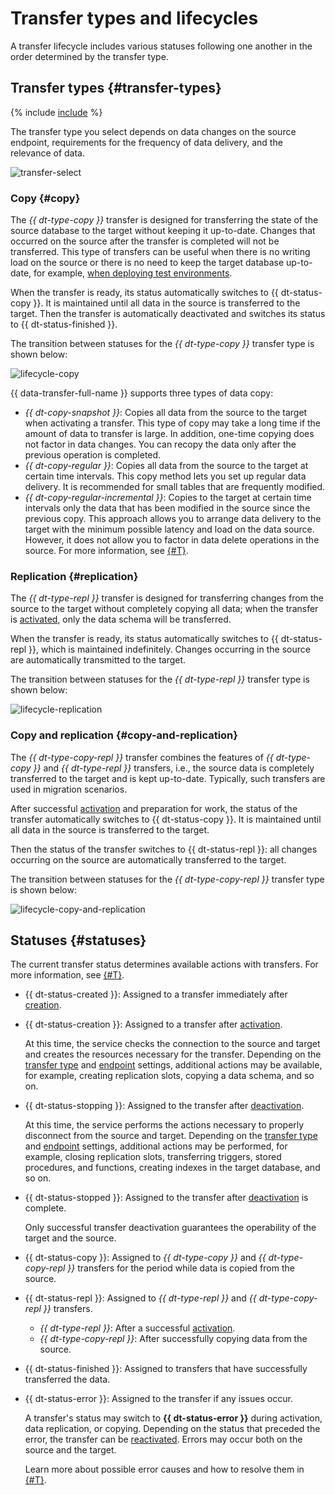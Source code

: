 # Transfer types and lifecycles

A transfer lifecycle includes various statuses following one another in the order determined by the transfer type.

## Transfer types {#transfer-types}

{% include [include](../../_includes/data-transfer/transfer-types.md) %}

The transfer type you select depends on data changes on the source endpoint, requirements for the frequency of data delivery, and the relevance of data.

![transfer-select](../../_assets/data-transfer/lifecycle/transfer-select.svg)

### Copy {#copy}

The _{{ dt-type-copy }}_ transfer is designed for transferring the state of the source database to the target without keeping it up-to-date. Changes that occurred on the source after the transfer is completed will not be transferred. This type of transfers can be useful when there is no writing load on the source or there is no need to keep the target database up-to-date, for example, [when deploying test environments](./use-cases.md#testing).

When the transfer is ready, its status automatically switches to {{ dt-status-copy }}. It is maintained until all data in the source is transferred to the target. Then the transfer is automatically deactivated and switches its status to {{ dt-status-finished }}.

The transition between statuses for the _{{ dt-type-copy }}_ transfer type is shown below:

![lifecycle-copy](../../_assets/data-transfer/lifecycle/copy.svg)

{{ data-transfer-full-name }} supports three types of data copy:

* _{{ dt-copy-snapshot }}_: Copies all data from the source to the target when activating a transfer. This type of copy may take a long time if the amount of data to transfer is large. In addition, one-time copying does not factor in data changes. You can recopy the data only after the previous operation is completed.
* _{{ dt-copy-regular }}_: Copies all data from the source to the target at certain time intervals. This copy method lets you set up regular data delivery. It is recommended for small tables that are frequently modified.
* _{{ dt-copy-regular-incremental }}_: Copies to the target at certain time intervals only the data that has been modified in the source since the previous copy. This approach allows you to arrange data delivery to the target with the minimum possible latency and load on the data source. However, it does not allow you to factor in data delete operations in the source. For more information, see [{#T}](./regular-incremental-copy.md).

### Replication {#replication}

The _{{ dt-type-repl }}_ transfer is designed for transferring changes from the source to the target without completely copying all data; when the transfer is [activated](../operations/transfer.md#activate), only the data schema will be transferred.

When the transfer is ready, its status automatically switches to {{ dt-status-repl }}, which is maintained indefinitely. Changes occurring in the source are automatically transmitted to the target.

The transition between statuses for the _{{ dt-type-repl }}_ transfer type is shown below:

![lifecycle-replication](../../_assets/data-transfer/lifecycle/replication.svg)

### Copy and replication {#copy-and-replication}

The _{{ dt-type-copy-repl }}_ transfer combines the features of _{{ dt-type-copy }}_ and _{{ dt-type-repl }}_ transfers, i.e., the source data is completely transferred to the target and is kept up-to-date. Typically, such transfers are used in migration scenarios.

After successful [activation](../operations/transfer.md#activate) and preparation for work, the status of the transfer automatically switches to {{ dt-status-copy }}. It is maintained until all data in the source is transferred to the target.

Then the status of the transfer switches to {{ dt-status-repl }}: all changes occurring on the source are automatically transferred to the target.

The transition between statuses for the _{{ dt-type-copy-repl }}_ transfer type is shown below:

![lifecycle-copy-and-replication](../../_assets/data-transfer/lifecycle/copy-and-replication.svg)

## Statuses {#statuses}

The current transfer status determines available actions with transfers. For more information, see [{#T}](../operations/transfer.md).

* {{ dt-status-created }}: Assigned to a transfer immediately after [creation](../operations/transfer.md#create).

* {{ dt-status-creation }}: Assigned to a transfer after [activation](../operations/transfer.md#activate).

   At this time, the service checks the connection to the source and target and creates the resources necessary for the transfer. Depending on the [transfer type](./index.md#transfer-type) and [endpoint](./index.md#endpoint) settings, additional actions may be available, for example, creating replication slots, copying a data schema, and so on.

* {{ dt-status-stopping }}: Assigned to the transfer after [deactivation](../operations/transfer.md#deactivate).

   At this time, the service performs the actions necessary to properly disconnect from the source and target. Depending on the [transfer type](./index.md#transfer-type) and [endpoint](./index.md#endpoint) settings, additional actions may be performed, for example, closing replication slots, transferring triggers, stored procedures, and functions, creating indexes in the target database, and so on.

* {{ dt-status-stopped }}: Assigned to the transfer after [deactivation](../operations/transfer.md#deactivate) is complete.

   Only successful transfer deactivation guarantees the operability of the target and the source.

* {{ dt-status-copy }}: Assigned to _{{ dt-type-copy }}_ and _{{ dt-type-copy-repl }}_ transfers for the period while data is copied from the source.

* {{ dt-status-repl }}: Assigned to _{{ dt-type-repl }}_ and _{{ dt-type-copy-repl }}_ transfers.

   * _{{ dt-type-repl }}_: After a successful [activation](../operations/transfer.md#activate).
   * _{{ dt-type-copy-repl }}_: After successfully copying data from the source.

* {{ dt-status-finished }}: Assigned to transfers that have successfully transferred the data.

* {{ dt-status-error }}: Assigned to the transfer if any issues occur.

   A transfer's status may switch to **{{ dt-status-error }}** during activation, data replication, or copying. Depending on the status that preceded the error, the transfer can be [reactivated](../operations/transfer.md#activate). Errors may occur both on the source and the target.

   Learn more about possible error causes and how to resolve them in [{#T}](../troubleshooting/index.md).